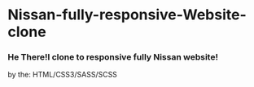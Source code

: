 # Nissan-fully-responsive-Website-clone

<h3> He There!I clone to responsive fully Nissan website!</h3>




 <p>by the: HTML/CSS3/SASS/SCSS</p> 
  



<img src="images/nissan.gif" alt="">




